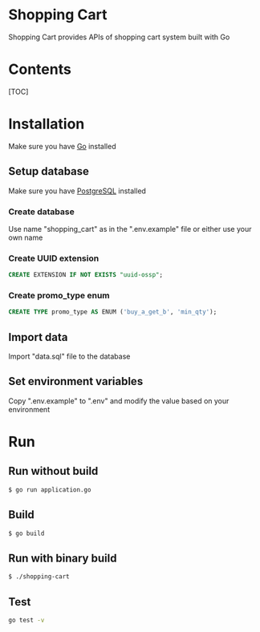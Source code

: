 # Shopping Cart

Shopping Cart provides APIs of shopping cart system built with Go

# Contents

[TOC]

# Installation

Make sure you have [Go](https://go.dev/dl/) installed

## Setup database

Make sure you have [PostgreSQL](https://www.postgresql.org/download/) installed

### Create database
Use name "shopping_cart" as in the ".env.example" file or either use your own name

### Create UUID extension

```sql
CREATE EXTENSION IF NOT EXISTS "uuid-ossp";
```

### Create promo_type enum

```sql
CREATE TYPE promo_type AS ENUM ('buy_a_get_b', 'min_qty');
```

## Import data

Import "data.sql" file to the database

## Set environment variables

Copy ".env.example" to ".env" and modify the value based on your environment

# Run

## Run without build

```bash
$ go run application.go
```

## Build

```bash
$ go build
```

## Run with binary build

```bash
$ ./shopping-cart
```

## Test

```bash
go test -v
```
